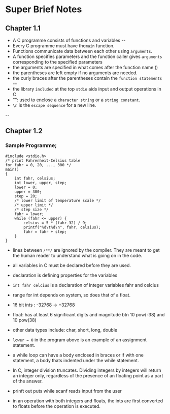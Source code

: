 # Super Brief Notes

## Chapter 1.1
- A C programme consists of functions and variables
--
- Every C programme must have the`main` function.
- Functions communicate data between each other using `arguments`.
- A function specifies parameters and the function caller gives `arguments` corresponding to the specified parameters
- the arguments are specified in what comes after the function name ()
- the parentheses are left empty if no arguments are needed.
- the curly braces after the parentheses contain the `function statements`
--
- the library `included` at the top `stdio` aids input and output operations in C
- "": used to enclose a `character string` or a `string constant`.
- `\n` is the `escape sequence` for a new line.

--

## Chapter 1.2

### Sample Programme;
```
#include <stdio.h>
/* print Fahrenheit-Celsius table
for fahr = 0, 20, ..., 300 */
main()
{
    int fahr, celsius;
    int lower, upper, step;
    lower = 0;
    upper = 300;
    step = 20;
    /* lower limit of temperature scale */
    /* upper limit */
    /* step size */
    fahr = lower;
    while (fahr <= upper) {
        celsius = 5 * (fahr-32) / 9;
        printf("%d\t%d\n", fahr, celsius);
        fahr = fahr + step;
    }
}

```

- lines between `/**/` are ignored by the compiler. They are meant to get the human reader to understand what is going on in the code.
- all variables in C must be declared before they are used.
- declaration is defining properties for the variables
- `int fahr celcius` is a declaration of integer variables fahr and celcius
- range for int depends on system, so does that of a float.
- 16 bit ints : -32768 -> +32768
- float: has at least 6 significant digits and magnitude btn 10 pow(-38) and 10 pow(38)
- other data types include: char, short, long, double 

- `lower = 0` in the program above is an example of an assignment statement.
- a while loop can have a body enclosed in  braces or if with one statement, a body thats indented under the while statement.
- In C, integer division truncates. Dividing integers by integers will return an integer only, regardless of the presence of an floating point as a part of the answer.
- prinft out puts while scanf reads input from the user
- in an operation with both integers and floats, the ints are first converted to floats before the operation is executed.



